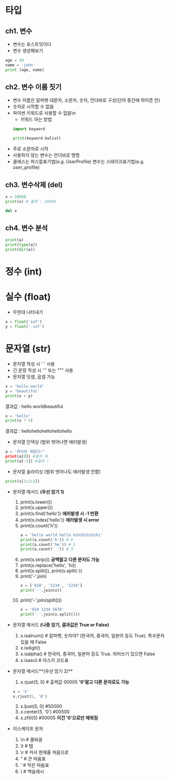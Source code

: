 # 타입

## ch1. 변수
* 변수는 포스트잇이다
* 변수 생성해보기
```python
age = 30
name = 'john'
print (age, name)
```

## ch2. 변수 이름 짓기
* 변수 이름은 알파벳 대문자, 소문자, 숫자, 언더바로 구성(단어 중간에 하이픈 안)
* 숫자로 시작할 수 없음
* 파이썬 키워드로 사용할 수 없음\n
    * 키워드 아는 방법
    ```python
    import keyword

    print(keyword.kwlist)
    ```
* 주로 소문자로 시작
* 사용하지 않는 변수는 언더바로 명명
* 클래스는 파스칼표기법(e.g. UserProfile)
  변수는 스테이크표기법(e.g. user_profile)

## ch3. 변수삭제 (del)
```python
x = 10658
print(x) # 출력 : 10658

del x
```

## ch4. 변수 분석
```python
print(a)
print(type(a))
print(dir(a))
```

# 정수 (int)
# 실수 (float)
* 무한대 나타내기
```python
x = float('inf')
y = float('-inf')
```
# 문자열 (str)
* 문자열 작성 시 ' ' 사용
* 긴 문장 작성 시 ''' 또는 """ 사용
* 문자열 덧셈, 곱셈 가능
```python
x = 'hello world'
y = 'beautiful'
print(x + y)
```
결과값 : hello worldbeautiful

```python
x = 'hello'
print(x * 5)
```
결과값 : hellohellohellohellohello

* 문자열 인덱싱 (범위 벗어나면 에러발생)
```python
a = '파이썬 재밌다!"
print(a[0]) #결과 파
print(a[-1]) #결과 !
```

* 문자열 슬라이싱 (범위 벗어나도 에러발생 안함)
```python
print(s[1:2:2])
```

* 문자열 메서드 **(우선 암기 1)**
    1. print(s.lower())
    2. print(s.upper())
    3. print(s.find('hello')) **에러발생 시 -1 반환**
    4. print(s.index('hello')) **에러발생 시 error**
    5. print(s.count('h'))
        ```python
        a = 'hello world hello hihihihihihi'
        print(a.count('h')) # 8
        print(a.count('he')) # 2
        print(a.count(' ')) # 3
        ```
    6. print(s.strip()) **공백말고 다른 문자도 가능**
    7. print(s.replace('hello', 'hi))
    8. print(s.split()), print(s.split(-))
    9. print('-'.join)
        ```python
        x = ['010', '1234', '1234']
        print('-'.join(x))
        ```
    10. print('-'.join(split()))
        ```python
        x = '010 1234 5678'
        print('-'.join(x.split()))
        ```
    
* 문자열 메서드 **(나중 암기, 결과값은 True or False)**
    1. x.isalnum() # 알파벳, 숫자야? (한국어, 중국어, 일본어 등도 True). 특수문자있을 때 False
    2. x.isdigit()
    3. x.isalpha() # 한국어, 중국어, 일본어 등도 True. 띄어쓰기 있으면 False
    4. x.isascii # 아스키 코드표

* 문자열 메서드**(우선 암기 2)**
    1. x.rjust(5, 0) # 출력값 00005 **'0'말고 다른 문자로도 가능**
    ```python
    x = '5'
    x.rjust(5, '0')
    ```
    2. x.ljust(5, 0) #50000
    3. x.center(5, '0') #00500
    4. x.zfill(5) #00005 **이건 '0'으로만 채워짐**

* 이스케이프 문자
    1. \n # 줄바꿈
    2. \t # 탭
    3. \r # 커서 현재줄 처음으로
    4. \" # 큰 따옴표
    5. \' # 작은 따옴표
    6. \\ # 백슬레시